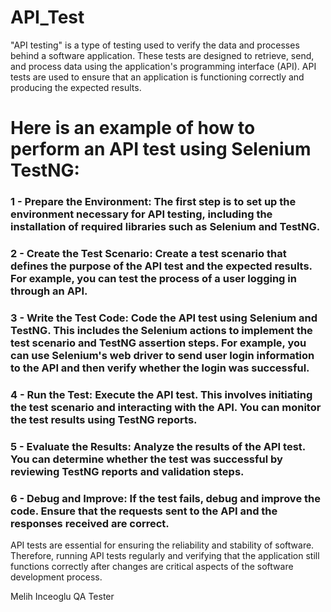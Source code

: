 # API_Test

"API testing" is a type of testing used to verify the data and processes behind a software application. These tests are designed to retrieve, send, and process data using the application's programming interface (API). API tests are used to ensure that an application is functioning correctly and producing the expected results.

# Here is an example of how to perform an API test using Selenium TestNG:

### 1 - Prepare the Environment: The first step is to set up the environment necessary for API testing, including the installation of required libraries such as Selenium and TestNG.

### 2 - Create the Test Scenario: Create a test scenario that defines the purpose of the API test and the expected results. For example, you can test the process of a user logging in through an API.

### 3 - Write the Test Code: Code the API test using Selenium and TestNG. This includes the Selenium actions to implement the test scenario and TestNG assertion steps. For example, you can use Selenium's web driver to send user login information to the API and then verify whether the login was successful.

###  4 - Run the Test: Execute the API test. This involves initiating the test scenario and interacting with the API. You can monitor the test results using TestNG reports.

### 5 - Evaluate the Results: Analyze the results of the API test. You can determine whether the test was successful by reviewing TestNG reports and validation steps.

### 6 - Debug and Improve: If the test fails, debug and improve the code. Ensure that the requests sent to the API and the responses received are correct.

API tests are essential for ensuring the reliability and stability of software. Therefore, running API tests regularly and verifying that the application still functions correctly after changes are critical aspects of the software development process.

  
  Melih Inceoglu QA Tester
